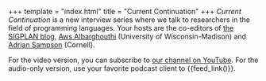 +++
template = "index.html"
title = "Current Continuation"
+++
*Current Continuation* is a new interview series where we talk to researchers in the field of programming languages.
Your hosts are the co-editors of [the SIGPLAN blog][blog], [Aws Albarghouthi][aws] (University of Wisconsin-Madison) and [Adrian Sampson][adrian] (Cornell).

For the video version, you can subscribe to [our channel on YouTube][yt].
For the audio-only version, use your favorite podcast client to {{feed_link()}}.

[aws]: https://pages.cs.wisc.edu/~aws/
[adrian]: https://www.cs.cornell.edu/~asampson/
[blog]: https://blog.sigplan.org
[yt]: https://www.youtube.com/@currentcontinuation
